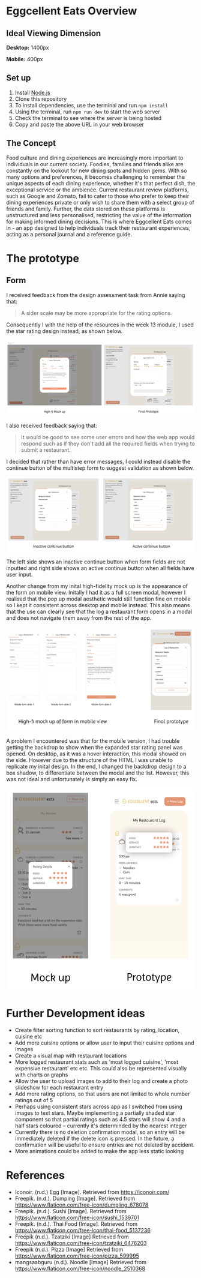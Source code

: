 # Eggcellent Eats Overview

## Ideal Viewing Dimension

**Desktop:** 1400px

**Mobile:** 400px

## Set up

1. Install [Node.js](https://nodejs.org/en/)
2. Clone this repository
3. To install dependencies, use the terminal and run `npm install`
4. Using the terminal, run `npm run dev` to start the web server
5. Check the terminal to see where the server is being hosted
6. Copy and paste the above URL in your web browser

## The Concept

Food culture and dining experiences are increasingly more important to individuals in our current society. Foodies, families and friends alike are constantly on the lookout for new dining spots and hidden gems. With so many options and preferences, it becomes challenging to remember the unique aspects of each dining experience, whether it's that perfect dish, the exceptional service or the ambience. Current restaurant review platforms, such as Google and Zomato, fail to cater to those who prefer to keep their dining experiences private or only wish to share them with a select group of friends and family. Further, the data stored on these platforms is unstructured and less personalised, restricting the value of the information for making informed dining decisions. This is where Eggcellent Eats comes in - an app designed to help individuals track their restaurant experiences, acting as a personal journal and a reference guide.

# The prototype

## Form

I received feedback from the design assessment task from Annie saying that:

> A sider scale may be more appropriate for the rating options.

Consequently I with the help of the resources in the week 13 module, I used the star rating design instead, as shown below.

![star rating section within the log a restaurant form](public/images/readme/star-selector.png)

I also received feedback saying that:

> It would be good to see some user errors and how the web app would respond such as if they don't add all the required fields when trying to submit a restaurant.

I decided that rather than have error messages, I could instead disable the continue button of the multistep form to suggest validation as shown below.

![multistep form comparison image, with left side showing inactive continue button when form fields are not inputted and right side showing active continue button with inputted fields](public/images/readme/form-validation.png)

The left side shows an inactive continue button when form fields are not inputted and right side shows an active continue button when all fields have user input.

Another change from my inital high-fidelity mock up is the appearance of the form on mobile view. Initally I had it as a full screen modal, however I realised that the pop up modal aesthetic would still function fine on mobile so I kept it consistent across desktop and mobile instead. This also means that the use can clearly see that the log a restaurant form opens in a modal and does not navigate them away from the rest of the app.

![comparison between high-fidelity form on mobile view vs final prototype](public/images/readme/form-mobile.png)

A problem I encountered was that for the mobile version, I had trouble getting the backdrop to show when the expanded star rating panel was opened. On desktop, as it was a hover interaction, this modal showed on the side. However due to the structure of the HTML I was unable to replicate my inital design. In the end, I changed the backdrop design to a box shadow, to differentiate between the modal and the list. However, this was not ideal and unfortunately is simply an easy fix.

![comparison of high-fi mock up of the expanded stars and the actual prototype](public/images/readme/expanded-star-rating.png)

# Further Development ideas

- Create filter sorting function to sort restaurants by rating, location, cuisine etc
- Add more cuisine options or allow user to input their cuisine options and images
- Create a visual map with restaurant locations
- More logged restaurant stats such as 'most logged cuisine', 'most expensive restaurant' etc etc. This could also be represented visually with charts or graphs
- Allow the user to upload images to add to their log and create a photo slideshow for each restaurant entry
- Add more rating options, so that users are not limited to whole number ratings out of 5
- Perhaps using consistent stars across app as I switched from using images to text stars. Maybe implementing a partially shaded star component so that partial ratings such as 4.5 stars will show 4 and a half stars coloured – currently it's determinded by the nearest integer
- Currently there is no deletion confirmation modal, so an entry will be immediately deleted if the delete icon is pressed. In the future, a confirmation will be useful to ensure entries are not deleted by accident.
- More animations could be added to make the app less static looking

# References

- Iconoir. (n.d.) Egg [Image]. Retrieved from https://iconoir.com/
- Freepik. (n.d.). Dumping [Image]. Retrieved from https://www.flaticon.com/free-icon/dumpling_678078
- Freepik. (n.d.). Sushi [Image]. Retrieved from https://www.flaticon.com/free-icon/sushi_1539701
- Freepik. (n.d.). Thai Food [Image]. Retrieved from https://www.flaticon.com/free-icon/thai-food_5137236
- Freepik (n.d.). Tzatziki [Image] Retrieved from https://www.flaticon.com/free-icon/tzatziki_6476203
- Freepik (n.d.). Pizza [Image] Retrieved from https://www.flaticon.com/free-icon/pizza_599995
- mangsaabguru (n.d.). Noodle [Image] Retrieved from https://www.flaticon.com/free-icon/noodle_2510368
